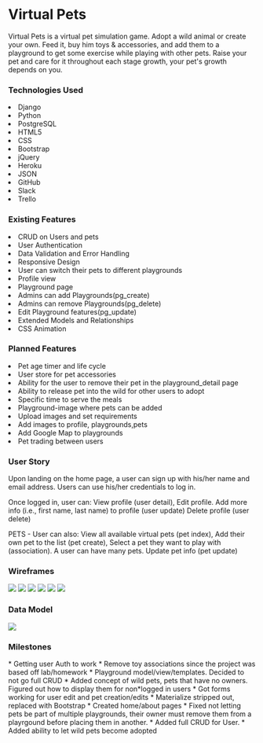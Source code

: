 <h1>Virtual Pets</h1>

Virtual Pets is a virtual pet simulation game. Adopt a wild animal or create your own. Feed it, buy him toys & accessories, and add them to a playground to get some exercise while playing with other pets. Raise your pet and care for it throughout each stage growth, your pet's growth depends on you.

<h3>Technologies Used</h3>
    <lu>
        <li>Django</li>
        <li>Python</li>
        <li>PostgreSQL</li>
        <li>HTML5</li>
        <li>CSS</li>
        <li>Bootstrap</li>
        <li>jQuery</li>
        <li>Heroku</li>
        <li>JSON</li>
        <li>GitHub</li>
        <li>Slack</li>
        <li>Trello</li>
    </lu>

<h3>Existing Features</h3>
    <lu>
        <li>CRUD on Users and pets</li>
        <li>User Authentication</li>
        <li>Data Validation and Error Handling</li>
        <li>Responsive Design</li>
        <li>User can switch their pets to different playgrounds</li>
        <li>Profile view</li>
        <li>Playground page</li>
        <li>Admins can add Playgrounds(pg_create)</li>
        <li>Admins can remove Playgrounds(pg_delete)</li>
        <li>Edit Playground features(pg_update)</li>
        <li>Extended Models and Relationships</li>
        <li>CSS Animation</li>
    </lu>

<h3>Planned Features</h3>
    <lu>
        <li>Pet age timer and life cycle</li>
        <li>User store for pet accessories</li>
        <li>Ability for the user to remove their pet in the playground_detail page </li>
        <li>Ability to release pet into the wild for other users to adopt</li>
        <li>Specific time to serve the meals</li>
        <li>Playground-image where pets can be added</li>
        <li>Upload images and set requirements</li>
        <li>Add images to profile, playgrounds,pets </li>
        <li>Add Google Map to playgrounds</li>
        <li>Pet trading between users</li>
    </lu>
    
<h3>User Story</h3>
Upon landing on the home page, a user can sign up with his/her name and email address. 
Users can use his/her credentials to log in.

Once logged in, user can:
View profile (user detail), 
Edit profile. Add more info (i.e., first name, last name) to profile (user update)
Delete profile (user delete)


PETS - User can also:
View all available virtual pets (pet index), 
Add their own pet to the list (pet create), 
Select a pet they want to play with (association). A user can have many pets.
Update pet info (pet update)

<h3>Wireframes</h3>
<img src="virtualpets/virtualpets/main_app/static/images/home.png">
<img src="virtualpets/virtualpets/main_app/static/images/about.png">
<img src="virtualpets/virtualpets/main_app/static/images/petindex.png">
<img src="virtualpets/virtualpets/main_app/static/images/petdetails.png">
<img src="virtualpets/virtualpets/main_app/static/images/pgindex.png">
<img src="virtualpets/virtualpets/main_app/static/images/pgdetails.png">

<h3>Data Model</h3>
<img src="virtualpets/virtualpets/main_app/static/images/model.png">

<h3> Milestones</h3>
* Getting user Auth to work
* Remove toy associations since the project was based off lab/homework
* Playground model/view/templates. Decided to not go full CRUD
* Added concept of wild pets, pets that have no owners. Figured out how to display them for non*logged in users
* Got forms working for user edit and pet creation/edits
* Materialize stripped out, replaced with Bootstrap
* Created home/about pages
* Fixed not letting pets be part of multiple playgrounds, their owner must remove them from a playrgound before placing them in another.
* Added full CRUD for User.
* Added ability to let wild pets become adopted
